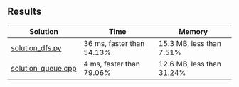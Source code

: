 ## Results
Solution | Time | Memory
---------|------|-------
[solution_dfs.py](solution_dfs.py) | 36 ms, faster than 54.13% | 15.3 MB, less than 7.51%
[solution_queue.cpp](solution_queue.cpp) |  4 ms, faster than 79.06% | 12.6 MB, less than 31.24%
